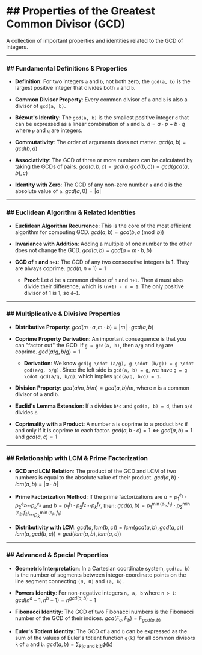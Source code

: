 # ## Properties of the Greatest Common Divisor (GCD)

A collection of important properties and identities related to the GCD of integers.

---

### ## Fundamental Definitions & Properties

* **Definition**: For two integers `a` and `b`, not both zero, the `gcd(a, b)` is the largest positive integer that divides both `a` and `b`.

* **Common Divisor Property**: Every common divisor of `a` and `b` is also a divisor of `gcd(a, b)`.

* **Bézout's Identity**: The `gcd(a, b)` is the smallest positive integer `d` that can be expressed as a linear combination of `a` and `b`.
    $d = a \cdot p + b \cdot q$
    where `p` and `q` are integers.

* **Commutativity**: The order of arguments does not matter.
    $gcd(a, b) = gcd(b, a)$

* **Associativity**: The GCD of three or more numbers can be calculated by taking the GCDs of pairs.
    $gcd(a, b, c) = gcd(a, gcd(b, c)) = gcd(gcd(a, b), c)$

* **Identity with Zero**: The GCD of any non-zero number `a` and `0` is the absolute value of `a`.
    $gcd(a, 0) = |a|$

---

### ## Euclidean Algorithm & Related Identities

* **Euclidean Algorithm Recurrence**: This is the core of the most efficient algorithm for computing GCD.
    $gcd(a, b) = gcd(b, a \pmod b)$

* **Invariance with Addition**: Adding a multiple of one number to the other does not change the GCD.
    $gcd(a, b) = gcd(a + m \cdot b, b)$

* **GCD of `n` and `n+1`**: The GCD of any two consecutive integers is **1**. They are always coprime.
    $gcd(n, n+1) = 1$
    * **Proof**: Let `d` be a common divisor of `n` and `n+1`. Then `d` must also divide their difference, which is `(n+1) - n = 1`. The only positive divisor of 1 is 1, so `d=1`.

---

### ## Multiplicative & Divisive Properties

* **Distributive Property**:
    $gcd(m \cdot a, m \cdot b) = |m| \cdot gcd(a, b)$

* **Coprime Property Derivation**: An important consequence is that you can "factor out" the GCD. If `g = gcd(a, b)`, then `a/g` and `b/g` are coprime.
    $gcd(a/g, b/g) = 1$
    * **Derivation**: We know `gcd(g \cdot (a/g), g \cdot (b/g)) = g \cdot gcd(a/g, b/g)`. Since the left side is `gcd(a, b) = g`, we have `g = g \cdot gcd(a/g, b/g)`, which implies `gcd(a/g, b/g) = 1`.

* **Division Property**:
    $gcd(a/m, b/m) = gcd(a, b) / m$, where `m` is a common divisor of `a` and `b`.

* **Euclid's Lemma Extension**: If `a` divides `b*c` and `gcd(a, b) = d`, then `a/d` divides `c`.

* **Coprimality with a Product**: A number `a` is coprime to a product `b*c` if and only if it is coprime to each factor.
    $gcd(a, b \cdot c) = 1 \iff gcd(a, b) = 1 \text{ and } gcd(a, c) = 1$

---

### ## Relationship with LCM & Prime Factorization

* **GCD and LCM Relation**: The product of the GCD and LCM of two numbers is equal to the absolute value of their product.
    $gcd(a, b) \cdot lcm(a, b) = |a \cdot b|$

* **Prime Factorization Method**: If the prime factorizations are $a = p_1^{e_1} \cdot p_2^{e_2} \cdots p_k^{e_k}$ and $b = p_1^{f_1} \cdot p_2^{f_2} \cdots p_k^{f_k}$, then:
    $gcd(a, b) = p_1^{\min(e_1, f_1)} \cdot p_2^{\min(e_2, f_2)} \cdots p_k^{\min(e_k, f_k)}$

* **Distributivity with LCM**:
    $gcd(a, lcm(b, c)) = lcm(gcd(a, b), gcd(a, c))$
    $lcm(a, gcd(b, c)) = gcd(lcm(a, b), lcm(a, c))$

---

### ## Advanced & Special Properties

* **Geometric Interpretation**: In a Cartesian coordinate system, `gcd(a, b)` is the number of segments between integer-coordinate points on the line segment connecting `(0, 0)` and `(a, b)`.

* **Powers Identity**: For non-negative integers `n, a, b` where `n > 1`:
    $gcd(n^a - 1, n^b - 1) = n^{gcd(a, b)} - 1$

* **Fibonacci Identity**: The GCD of two Fibonacci numbers is the Fibonacci number of the GCD of their indices.
    $gcd(F_a, F_b) = F_{gcd(a, b)}$

* **Euler's Totient Identity**: The GCD of `a` and `b` can be expressed as the sum of the values of Euler's totient function `φ(k)` for all common divisors `k` of `a` and `b`.
    $gcd(a, b) = \sum_{k | a \text{ and } k | b} \phi(k)$
